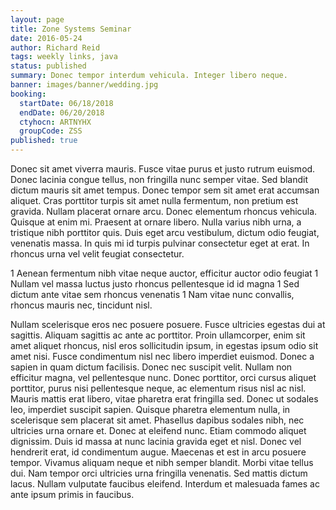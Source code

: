 ```yaml
---
layout: page
title: Zone Systems Seminar
date: 2016-05-24
author: Richard Reid
tags: weekly links, java
status: published
summary: Donec tempor interdum vehicula. Integer libero neque.
banner: images/banner/wedding.jpg
booking:
  startDate: 06/18/2018
  endDate: 06/20/2018
  ctyhocn: ARTNYHX
  groupCode: ZSS
published: true
---
```

Donec sit amet viverra mauris. Fusce vitae purus et justo rutrum euismod. Donec lacinia congue tellus, non fringilla nunc semper vitae. Sed blandit dictum mauris sit amet tempus. Donec tempor sem sit amet erat accumsan aliquet. Cras porttitor turpis sit amet nulla fermentum, non pretium est gravida. Nullam placerat ornare arcu. Donec elementum rhoncus vehicula. Quisque at enim mi. Praesent at ornare libero. Nulla varius nibh urna, a tristique nibh porttitor quis. Duis eget arcu vestibulum, dictum odio feugiat, venenatis massa. In quis mi id turpis pulvinar consectetur eget at erat. In rhoncus urna vel velit feugiat consectetur.

1 Aenean fermentum nibh vitae neque auctor, efficitur auctor odio feugiat
1 Nullam vel massa luctus justo rhoncus pellentesque id id magna
1 Sed dictum ante vitae sem rhoncus venenatis
1 Nam vitae nunc convallis, rhoncus mauris nec, tincidunt nisl.

Nullam scelerisque eros nec posuere posuere. Fusce ultricies egestas dui at sagittis. Aliquam sagittis ac ante ac porttitor. Proin ullamcorper, enim sit amet aliquet rhoncus, nisl eros sollicitudin ipsum, in egestas ipsum odio sit amet nisi. Fusce condimentum nisl nec libero imperdiet euismod. Donec a sapien in quam dictum facilisis. Donec nec suscipit velit. Nullam non efficitur magna, vel pellentesque nunc. Donec porttitor, orci cursus aliquet porttitor, purus nisi pellentesque neque, ac elementum risus nisl ac nisl. Mauris mattis erat libero, vitae pharetra erat fringilla sed. Donec ut sodales leo, imperdiet suscipit sapien. Quisque pharetra elementum nulla, in scelerisque sem placerat sit amet.
Phasellus dapibus sodales nibh, nec ultricies urna ornare et. Donec at eleifend nunc. Etiam commodo aliquet dignissim. Duis id massa at nunc lacinia gravida eget et nisl. Donec vel hendrerit erat, id condimentum augue. Maecenas et est in arcu posuere tempor. Vivamus aliquam neque et nibh semper blandit. Morbi vitae tellus dui. Nam tempor orci ultricies urna fringilla venenatis. Sed mattis dictum lacus. Nullam vulputate faucibus eleifend. Interdum et malesuada fames ac ante ipsum primis in faucibus.
